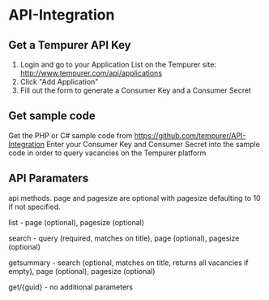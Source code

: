 API-Integration
===============

Get a Tempurer API Key
----------------------

1. Login and go to your Application List on the Tempurer site: http://www.tempurer.com/api/applications
2. Click "Add Application"
3. Fill out the form to generate a Consumer Key and a Consumer Secret

Get sample code
---------------

Get the PHP or C# sample code from https://github.com/tempurer/API-Integration
Enter your Consumer Key and Consumer Secret into the sample code in order to query vacancies on the Tempurer platform


API Paramaters
--------------

api methods. page and pagesize are optional with pagesize defaulting to 10 if not specified.

list - page (optional), pagesize (optional)

search - query (required, matches on title), page (optional), pagesize (optional)

getsummary - search (optional, matches on title, returns all vacancies if empty), page (optional), pagesize (optional)

get/{guid} - no additional parameters
